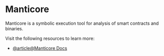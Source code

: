 # Manticore

Manticore is a symbolic execution tool for analysis of smart contracts and binaries.

Visit the following resources to learn more:

- [@article@Manticore Docs](https://manticore.readthedocs.io/)
